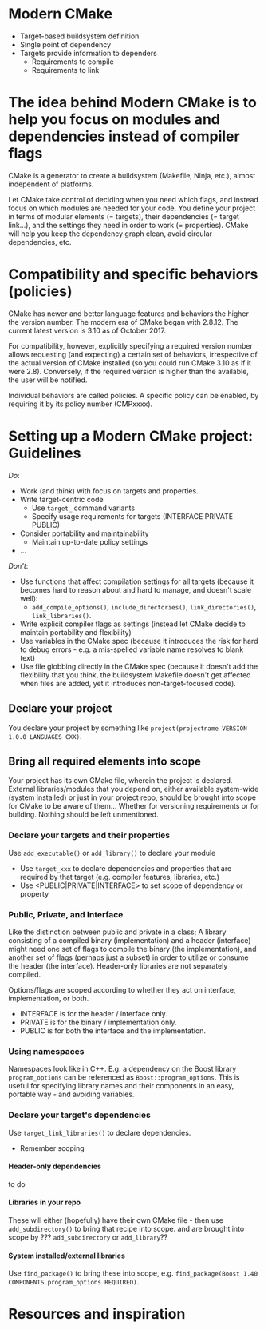 
# Modern CMake
* Target-based buildsystem definition
* Single point of dependency
* Targets provide information to dependers
    * Requirements to compile
    * Requirements to link

# The idea behind Modern CMake is to help you focus on modules and dependencies instead of compiler flags
CMake is a generator to create a buildsystem (Makefile, Ninja, etc.), almost independent of platforms.

Let CMake take control of deciding when you need which flags, and instead focus on which modules are needed for your code. You define your project in terms of modular elements (= targets), their dependencies (= target link...), and the settings they need in order to work (= properties). CMake will help you keep the dependency graph clean, avoid circular dependencies, etc.

# Compatibility and specific behaviors (policies)
CMake has newer and better language features and behaviors the higher the version number. The modern era of CMake began with 2.8.12. The current latest version is 3.10 as of October 2017.

For compatibility, however, explicitly specifying a required version number allows requesting (and expecting) a certain set of behaviors, irrespective of the actual version of CMake installed (so you could run CMake 3.10 as if it were 2.8). Conversely, if the required version is higher than the available, the user will be notified.

Individual behaviors are called policies. A specific policy can be enabled, by requiring it by its policy number (CMPxxxx).

# Setting up a Modern CMake project: Guidelines
_Do_:
* Work (and think) with focus on targets and properties.
* Write target-centric code
    * Use `target_` command variants
    * Specify usage requirements for targets (INTERFACE PRIVATE PUBLIC)
* Consider portability and maintainability
    * Maintain up-to-date policy settings
* ...

_Don't_:
* Use functions that affect compilation settings for all targets (because it becomes hard to reason about and hard to manage, and doesn't scale well):
    * `add_compile_options()`, `include_directories()`, `link_directories()`, `link_libraries()`.
* Write explicit compiler flags as settings (instead let CMake decide to maintain portability and flexibility)
* Use variables in the CMake spec (because it introduces the risk for hard to debug errors - e.g. a mis-spelled variable name resolves to blank text)
* Use file globbing directly in the CMake spec (because it doesn't add the flexibility that you think, the buildsystem Makefile doesn't get affected when files are added, yet it introduces non-target-focused code).

## Declare your project
You declare your project by something like `project(projectname VERSION 1.0.0 LANGUAGES CXX)`.

## Bring all required elements into scope
Your project has its own CMake file, wherein the project is declared. External libraries/modules that you depend on, either available system-wide (system installed) or just in your project repo, should be brought into scope for CMake to be aware of them... Whether for versioning requirements or for building. Nothing should be left unmentioned.

### Declare your targets and their properties
Use `add_executable()` or `add_library()` to declare your module
* Use `target_xxx` to declare dependencies and properties that are required by that target (e.g. compiler features, libraries, etc.)
* Use <PUBLIC|PRIVATE|INTERFACE> to set scope of dependency or property

### Public, Private, and Interface
Like the distinction between public and private in a class; A library consisting of a compiled binary (implementation) and a header (interface)  might need one set of flags to compile the binary (the implementation), and another set of flags (perhaps just a subset) in order to utilize or consume the header (the interface). Header-only libraries are not separately compiled.

Options/flags are scoped according to whether they act on interface, implementation, or both.
* INTERFACE is for the header / interface only.
* PRIVATE is for the binary / implementation only.
* PUBLIC is for both the interface and the implementation.

### Using namespaces
Namespaces look like in C++. E.g. a dependency on the Boost library `program_options` can be referenced as `Boost::program_options`. This is useful for specifying library names and their components in an easy, portable way - and avoiding variables.

### Declare your target's dependencies
Use `target_link_libraries()` to declare dependencies.
* Remember scoping

#### Header-only dependencies
to do

#### Libraries in your repo
These will either (hopefully) have their own CMake file - then use `add_subdirectory()` to bring that recipe into scope. and are brought into scope by ??? `add_subdirectory` or `add_library`??

#### System installed/external libraries
Use `find_package()` to bring these into scope, e.g. `find_package(Boost 1.40 COMPONENTS program_options REQUIRED)`.



# Resources and inspiration
[](https://github.com/Wigner-GPU-Lab/Teaching/tree/master/CMake/Lesson1_CompileC_CPP)
[](https://github.com/onqtam/awesome-cmake)
[](https://cmake.org/cmake/help/v3.10/manual/cmake-buildsystem.7.html)
[](https://rix0r.nl/blog/2015/08/13/cmake-guide/)
[](https://asmbits.blogspot.com/2017/06/idiomatic-cmake.html)
[](https://www.slideshare.net/DanielPfeifer1/cmake-48475415)
[](https://github.com/ttroy50/cmake-examples)
[](https://www.youtube.com/watch?v=eC9-iRN2b04)
